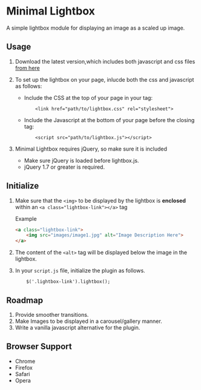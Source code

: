 # Minimal Lightbox

A simple lightbox module for displaying an image as a scaled up image.

## Usage
1. Download the latest version,which includes both javascript and css files [from here](https://github.com/manutdkid77/minimal-lightbox/tree/master/dist)

2. To set up the lightbox on your page, inlucde both the css and javascript as follows:
    * Include the CSS at the top of your page in your <head> tag:
        ```
            <link href="path/to/lightbox.css" rel="stylesheet">
        ```
    * Include the Javascript at the bottom of your page before the closing              </body> tag:
        ```
            <script src="path/to/lightbox.js"></script>
        ```
3. Minimal Lightbox requires jQuery, so make sure it is included
    
    * Make sure jQuery is loaded before lightbox.js. 
    * jQuery 1.7 or greater is required.
    
## Initialize

1. Make sure that the ``<img>`` to be displayed by the lightbox is **enclosed** within an ``<a class="lightbox-link"></a>`` tag

    Example 
    ```html 
    <a class="lightbox-link">
    	<img src="images/image1.jpg" alt="Image Description Here">
    </a>
    ```
2. The content of the ``<alt>`` tag  will be displayed below the image in the lightbox.
3. In your ``script.js`` file, initialize the plugin as follows.
    ```
        $('.lightbox-link').lightbox();
    ```
    
## Roadmap
1. Provide smoother transitions.
2. Make Images to be displayed in a carousel/gallery manner.
3. Write a vanilla javascript alternative for the plugin.

## Browser Support
 * Chrome
 * Firefox
 * Safari
 * Opera
